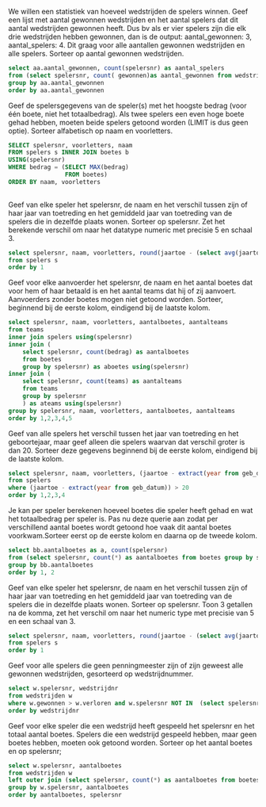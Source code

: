 We willen een statistiek van hoeveel wedstrijden de spelers winnen.
Geef een lijst met aantal gewonnen wedstrijden en het aantal spelers dat dit aantal wedstrijden gewonnen heeft.
Dus bv als er vier spelers zijn die elk drie wedstrijden hebben gewonnen, dan is de output: aantal_gewonnen: 3, aantal_spelers: 4. Dit graag voor alle aantallen gewonnen wedstrijden en alle spelers.
Sorteer op aantal gewonnen wedstrijden.
```sql
select aa.aantal_gewonnen, count(spelersnr) as aantal_spelers
from (select spelersnr, count( gewonnen)as aantal_gewonnen from wedstrijden  where gewonnen > verloren group by spelersnr) aa
group by aa.aantal_gewonnen
order by aa.aantal_gewonnen
```
Geef de spelersgegevens van de speler(s) met het hoogste bedrag (voor één boete, niet het totaalbedrag). Als twee spelers een even hoge boete gehad hebben, moeten beide spelers getoond worden (LIMIT is dus geen optie).
Sorteer alfabetisch op naam en voorletters.
```sql
SELECT spelersnr, voorletters, naam
FROM spelers s INNER JOIN boetes b
USING(spelersnr)
WHERE bedrag = (SELECT MAX(bedrag)
                FROM boetes)
ORDER BY naam, voorletters
			
```
Geef van elke speler het spelersnr, de naam en het verschil tussen zijn of haar jaar van toetreding en het gemiddeld jaar van toetreding van de spelers die in dezelfde plaats wonen. Sorteer op spelersnr. Zet het berekende verschil om naar het datatype numeric met precisie 5 en schaal 3.
```sql
select spelersnr, naam, voorletters, round(jaartoe - (select avg(jaartoe) from spelers ss where ss.plaats = s.plaats), 3) as numeric
from spelers s
order by 1
```
Geef voor elke aanvoerder het spelersnr, de naam en het aantal boetes dat voor hem of haar betaald is en het aantal teams dat hij of zij aanvoert. Aanvoerders zonder boetes mogen niet getoond worden. Sorteer, beginnend bij de eerste kolom, eindigend bij de laatste kolom.
```sql
select spelersnr, naam, voorletters, aantalboetes, aantalteams
from teams 
inner join spelers using(spelersnr)
inner join (
	select spelersnr, count(bedrag) as aantalboetes 
	from boetes
	group by spelersnr) as aboetes using(spelersnr)
inner join (
	select spelersnr, count(teams) as aantalteams
	from teams
	group by spelersnr
	) as ateams using(spelersnr)
group by spelersnr, naam, voorletters, aantalboetes, aantalteams
order by 1,2,3,4,5
```
Geef van alle spelers het verschil tussen het jaar van toetreding en het geboortejaar, maar geef alleen die spelers waarvan dat verschil groter is dan 20. Sorteer deze gegevens beginnend bij de eerste kolom, eindigend bij de laatste kolom.
```sql
select spelersnr, naam, voorletters, (jaartoe - extract(year from geb_datum)) as toetredingsleeftijd
from spelers
where (jaartoe - extract(year from geb_datum)) > 20
order by 1,2,3,4
```
Je kan per speler berekenen hoeveel boetes die speler heeft gehad en wat het totaalbedrag per speler is. Pas nu deze querie aan zodat per verschillend aantal boetes wordt getoond hoe vaak dit aantal boetes voorkwam.Sorteer eerst op de eerste kolom en daarna op de tweede kolom.
```sql
select bb.aantalboetes as a, count(spelersnr)
from (select spelersnr, count(*) as aantalboetes from boetes group by spelersnr ) bb
group by bb.aantalboetes
order by 1, 2
```
Geef van elke speler het spelersnr, de naam en het verschil tussen zijn of haar jaar van toetreding en het gemiddeld jaar van toetreding van de spelers die in dezelfde plaats wonen. Sorteer op spelersnr. Toon 3 getallen na de komma, zet het verschil om naar het numeric type met precisie van 5 en een schaal van 3.
```sql
select spelersnr, naam, voorletters, round(jaartoe - (select avg(jaartoe) from spelers ss where ss.plaats = s.plaats), 3) as numeric
from spelers s
order by 1
```
Geef voor alle spelers die geen penningmeester zijn of zijn geweest alle gewonnen wedstrijden, gesorteerd op wedstrijdnummer.
```sql
select w.spelersnr, wedstrijdnr
from wedstrijden w
where w.gewonnen > w.verloren and w.spelersnr NOT IN  (select spelersnr from bestuursleden where functie = 'Penningmeester')
order by wedstrijdnr
```
Geef voor elke speler die een wedstrijd heeft gespeeld het spelersnr en het totaal aantal boetes. Spelers die een wedstrijd gespeeld hebben, maar geen boetes hebben, moeten ook getoond worden.
Sorteer op het aantal boetes en op spelersnr;
```sql
select w.spelersnr, aantalboetes
from wedstrijden w
left outer join (select spelersnr, count(*) as aantalboetes from boetes group by spelersnr ) as boete on boete.spelersnr = w.spelersnr
group by w.spelersnr, aantalboetes
order by aantalboetes, spelersnr
```

